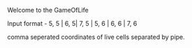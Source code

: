 Welcome to the GameOfLife

Input format - 5, 5 | 6, 5| 7, 5 | 5, 6 | 6, 6 | 7, 6

comma seperated coordinates of live cells separated by pipe.

